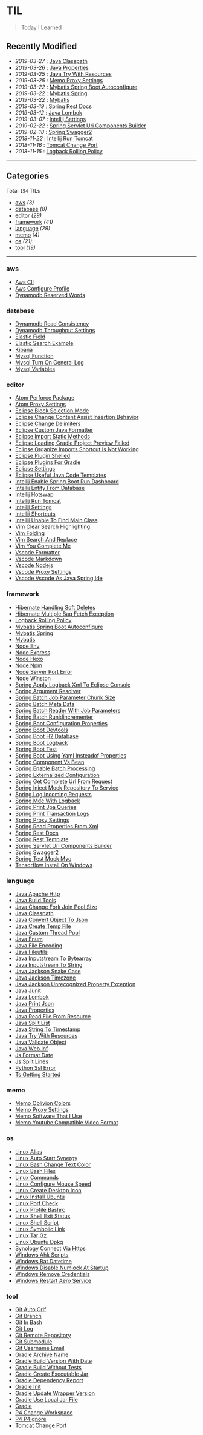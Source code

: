 # TIL

> Today I Learned

## Recently Modified

- *2019-03-27* : [Java Classpath](language/java-classpath.md)
- *2019-03-26* : [Java Properties](language/java-properties.md)
- *2019-03-25* : [Java Try With Resources](language/java-try-with-resources.md)
- *2019-03-25* : [Memo Proxy Settings](memo/memo-proxy-settings.md)
- *2019-03-22* : [Mybatis Spring Boot Autoconfigure](framework/mybatis-spring-boot-autoconfigure.md)
- *2019-03-22* : [Mybatis Spring](framework/mybatis-spring.md)
- *2019-03-22* : [Mybatis](framework/mybatis.md)
- *2019-03-19* : [Spring Rest Docs](framework/spring-rest-docs.md)
- *2019-03-12* : [Java Lombok](language/java-lombok.md)
- *2019-03-07* : [Intellij Settings](editor/intellij-settings.md)
- *2019-02-22* : [Spring Servlet Uri Components Builder](framework/spring-servlet-uri-components-builder.md)
- *2019-02-18* : [Spring Swagger2](framework/spring-swagger2.md)
- *2018-11-22* : [Intellij Run Tomcat](editor/intellij-run-tomcat.md)
- *2018-11-16* : [Tomcat Change Port](tool/tomcat-change-port.md)
- *2018-11-15* : [Logback Rolling Policy](framework/logback-rolling-policy.md)

----

## Categories

Total `154` TILs

- [aws](#aws) *(3)*
- [database](#database) *(8)*
- [editor](#editor) *(29)*
- [framework](#framework) *(41)*
- [language](#language) *(29)*
- [memo](#memo) *(4)*
- [os](#os) *(21)*
- [tool](#tool) *(19)*

----

### aws

- [Aws Cli](aws/aws-cli.md)
- [Aws Configure Profile](aws/aws-configure-profile.md)
- [Dynamodb Reserved Words](aws/dynamodb-reserved-words.md)

### database

- [Dynamodb Read Consistency](database/dynamodb-read-consistency.md)
- [Dynamodb Throughput Settings](database/dynamodb-throughput-settings.md)
- [Elastic Field](database/elastic-field.md)
- [Elastic Search Example](database/elastic-search-example.md)
- [Kibana](database/kibana.md)
- [Mysql Function](database/mysql-function.md)
- [Mysql Turn On General Log](database/mysql-turn-on-general-log.md)
- [Mysql Variables](database/mysql-variables.md)

### editor

- [Atom Perforce Package](editor/atom-perforce-package.md)
- [Atom Proxy Settings](editor/atom-proxy-settings.md)
- [Eclipse Block Selection Mode](editor/eclipse-block-selection-mode.md)
- [Eclipse Change Content Assist Insertion Behavior](editor/eclipse-change-content-assist-insertion-behavior.md)
- [Eclipse Change Delimiters](editor/eclipse-change-delimiters.md)
- [Eclipse Custom Java Formatter](editor/eclipse-custom-java-formatter.md)
- [Eclipse Import Static Methods](editor/eclipse-import-static-methods.md)
- [Eclipse Loading Gradle Project Preview Failed](editor/eclipse-loading-gradle-project-preview-failed.md)
- [Eclipse Organize Imports Shortcut Is Not Working](editor/eclipse-organize-imports-shortcut-is-not-working.md)
- [Eclipse Plugin Shelled](editor/eclipse-plugin-shelled.md)
- [Eclipse Plugins For Gradle](editor/eclipse-plugins-for-gradle.md)
- [Eclipse Settings](editor/eclipse-settings.md)
- [Eclipse Useful Java Code Templates](editor/eclipse-useful-java-code-templates.md)
- [Intellij Enable Spring Boot Run Dashboard](editor/intellij-enable-spring-boot-run-dashboard.md)
- [Intellij Entity From Database](editor/intellij-entity-from-database.md)
- [Intellij Hotswap](editor/intellij-hotswap.md)
- [Intellij Run Tomcat](editor/intellij-run-tomcat.md)
- [Intellij Settings](editor/intellij-settings.md)
- [Intellij Shortcuts](editor/intellij-shortcuts.md)
- [Intellij Unable To Find Main Class](editor/intellij-unable-to-find-main-class.md)
- [Vim Clear Search Highlighting](editor/vim-clear-search-highlighting.md)
- [Vim Folding](editor/vim-folding.md)
- [Vim Search And Replace](editor/vim-search-and-replace.md)
- [Vim You Complete Me](editor/vim-you-complete-me.md)
- [Vscode Formatter](editor/vscode-formatter.md)
- [Vscode Markdown](editor/vscode-markdown.md)
- [Vscode Nodejs](editor/vscode-nodejs.md)
- [Vscode Proxy Settings](editor/vscode-proxy-settings.md)
- [Vscode Vscode As Java Spring Ide](editor/vscode-vscode-as-java-spring-ide.md)

### framework

- [Hibernate Handling Soft Deletes](framework/hibernate-handling-soft-deletes.md)
- [Hibernate Multiple Bag Fetch Exception](framework/hibernate-multiple-bag-fetch-exception.md)
- [Logback Rolling Policy](framework/logback-rolling-policy.md)
- [Mybatis Spring Boot Autoconfigure](framework/mybatis-spring-boot-autoconfigure.md)
- [Mybatis Spring](framework/mybatis-spring.md)
- [Mybatis](framework/mybatis.md)
- [Node Env](framework/node-env.md)
- [Node Express](framework/node-express.md)
- [Node Hexo](framework/node-hexo.md)
- [Node Npm](framework/node-npm.md)
- [Node Server Port Error](framework/node-server-port-error.md)
- [Node Winston](framework/node-winston.md)
- [Spring Apply Logback Xml To Eclipse Console](framework/spring-apply-logback-xml-to-eclipse-console.md)
- [Spring Argument Resolver](framework/spring-argument-resolver.md)
- [Spring Batch Job Parameter Chunk Size](framework/spring-batch-job-parameter-chunk-size.md)
- [Spring Batch Meta Data](framework/spring-batch-meta-data.md)
- [Spring Batch Reader With Job Parameters](framework/spring-batch-reader-with-job-parameters.md)
- [Spring Batch Runidincrementer](framework/spring-batch-runidincrementer.md)
- [Spring Boot Configuration Properties](framework/spring-boot-configuration-properties.md)
- [Spring Boot Devtools](framework/spring-boot-devtools.md)
- [Spring Boot H2 Database](framework/spring-boot-H2-database.md)
- [Spring Boot Logback](framework/spring-boot-logback.md)
- [Spring Boot Test](framework/spring-boot-test.md)
- [Spring Boot Using Yaml Insteadof Properties](framework/spring-boot-using-yaml-insteadof-properties.md)
- [Spring Component Vs Bean](framework/spring-component-vs-bean.md)
- [Spring Enable Batch Processing](framework/spring-enable-batch-processing.md)
- [Spring Externalized Configuration](framework/spring-externalized-configuration.md)
- [Spring Get Complete Url From Request](framework/spring-get-complete-url-from-request.md)
- [Spring Inject Mock Repository To Service](framework/spring-inject-mock-repository-to-service.md)
- [Spring Log Incoming Requests](framework/spring-log-incoming-requests.md)
- [Spring Mdc With Logback](framework/spring-mdc-with-logback.md)
- [Spring Print Jpa Queries](framework/spring-print-jpa-queries.md)
- [Spring Print Transaction Logs](framework/spring-print-transaction-logs.md)
- [Spring Proxy Settings](framework/spring-proxy-settings.md)
- [Spring Read Properties From Xml](framework/spring-read-properties-from-xml.md)
- [Spring Rest Docs](framework/spring-rest-docs.md)
- [Spring Rest Template](framework/spring-rest-template.md)
- [Spring Servlet Uri Components Builder](framework/spring-servlet-uri-components-builder.md)
- [Spring Swagger2](framework/spring-swagger2.md)
- [Spring Test Mock Mvc](framework/spring-test-mock-mvc.md)
- [Tensorflow Install On Windows](framework/tensorflow-install-on-windows.md)

### language

- [Java Apache Http](language/java-apache-http.md)
- [Java Build Tools](language/java-build-tools.md)
- [Java Change Fork Join Pool Size](language/java-change-fork-join-pool-size.md)
- [Java Classpath](language/java-classpath.md)
- [Java Convert Object To Json](language/java-convert-object-to-json.md)
- [Java Create Temp File](language/java-create-temp-file.md)
- [Java Custom Thread Pool](language/java-custom-thread-pool.md)
- [Java Enum](language/java-enum.md)
- [Java File Encoding](language/java-file-encoding.md)
- [Java Fileutils](language/java-fileutils.md)
- [Java Inputstream To Bytearray](language/java-inputstream-to-bytearray.md)
- [Java Inputstream To String](language/java-inputstream-to-string.md)
- [Java Jackson Snake Case](language/java-jackson-snake-case.md)
- [Java Jackson Timezone](language/java-jackson-timezone.md)
- [Java Jackson Unrecognized Property Exception](language/java-jackson-unrecognized-property-exception.md)
- [Java Junit](language/java-junit.md)
- [Java Lombok](language/java-lombok.md)
- [Java Print Json](language/java-print-json.md)
- [Java Properties](language/java-properties.md)
- [Java Read File From Resource](language/java-read-file-from-resource.md)
- [Java Split List](language/java-split-list.md)
- [Java String To Timestamp](language/java-string-to-timestamp.md)
- [Java Try With Resources](language/java-try-with-resources.md)
- [Java Validate Object](language/java-validate-object.md)
- [Java Web Inf](language/java-web-inf.md)
- [Js Format Date](language/js-format-date.md)
- [Js Split Lines](language/js-split-lines.md)
- [Python Ssl Error](language/python-ssl-error.md)
- [Ts Getting Started](language/ts-getting-started.md)

### memo

- [Memo Oblivion Colors](memo/memo-oblivion-colors.md)
- [Memo Proxy Settings](memo/memo-proxy-settings.md)
- [Memo Software That I Use](memo/memo-software-that-I-use.md)
- [Memo Youtube Compatible Video Format](memo/memo-youtube-compatible-video-format.md)

### os

- [Linux Alias](os/linux-alias.md)
- [Linux Auto Start Synergy](os/linux-auto-start-synergy.md)
- [Linux Bash Change Text Color](os/linux-bash-change-text-color.md)
- [Linux Bash Files](os/linux-bash-files.md)
- [Linux Commands](os/linux-commands.md)
- [Linux Configure Mouse Speed](os/linux-configure-mouse-speed.md)
- [Linux Create Desktop Icon](os/linux-create-desktop-icon.md)
- [Linux Install Ubuntu](os/linux-install-ubuntu.md)
- [Linux Port Check](os/linux-port-check.md)
- [Linux Profile Bashrc](os/linux-profile-bashrc.md)
- [Linux Shell Exit Status](os/linux-shell-exit-status.md)
- [Linux Shell Script](os/linux-shell-script.md)
- [Linux Symbolic Link](os/linux-symbolic-link.md)
- [Linux Tar Gz](os/linux-tar-gz.md)
- [Linux Ubuntu Dpkg](os/linux-ubuntu-dpkg.md)
- [Synology Connect Via Https](os/synology-connect-via-https.md)
- [Windows Ahk Scripts](os/windows-ahk-scripts.md)
- [Windows Bat Datetime](os/windows-bat-datetime.md)
- [Windows Disable Numlock At Startup](os/windows-disable-numlock-at-startup.md)
- [Windows Remove Credentials](os/windows-remove-credentials.md)
- [Windows Restart Aero Service](os/windows-restart-aero-service.md)

### tool

- [Git Auto Crlf](tool/git-auto-crlf.md)
- [Git Branch](tool/git-branch.md)
- [Git In Bash](tool/git-in-bash.md)
- [Git Log](tool/git-log.md)
- [Git Remote Repository](tool/git-remote-repository.md)
- [Git Submodule](tool/git-submodule.md)
- [Git Username Email](tool/git-username-email.md)
- [Gradle Archive Name](tool/gradle-archive-name.md)
- [Gradle Build Version With Date](tool/gradle-build-version-with-date.md)
- [Gradle Build Without Tests](tool/gradle-build-without-tests.md)
- [Gradle Create Executable Jar](tool/gradle-create-executable-jar.md)
- [Gradle Dependency Report](tool/gradle-dependency-report.md)
- [Gradle Init](tool/gradle-init.md)
- [Gradle Update Wrapper Version](tool/gradle-update-wrapper-version.md)
- [Gradle Use Local Jar File](tool/gradle-use-local-jar-file.md)
- [Gradle](tool/gradle.md)
- [P4 Change Workspace](tool/p4-change-workspace.md)
- [P4 P4ignore](tool/p4-p4ignore.md)
- [Tomcat Change Port](tool/tomcat-change-port.md)
